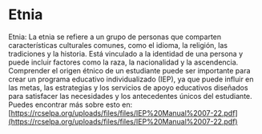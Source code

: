 # Etnia
Etnia: La etnia se refiere a un grupo de personas que comparten características culturales comunes, como el idioma, la religión, las tradiciones y la historia. Está vinculado a la identidad de una persona y puede incluir factores como la raza, la nacionalidad y la ascendencia. Comprender el origen étnico de un estudiante puede ser importante para crear un programa educativo individualizado (IEP), ya que puede influir en las metas, las estrategias y los servicios de apoyo educativos diseñados para satisfacer las necesidades y los antecedentes únicos del estudiante.
Puedes encontrar más sobre esto en: [https://rcselpa.org/uploads/files/files/IEP%20Manual%2007-22.pdf](https://rcselpa.org/uploads/files/files/IEP%20Manual%2007-22.pdf)